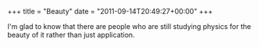 +++
title = "Beauty"
date = "2011-09-14T20:49:27+00:00"
+++

I'm glad to know that there are people who are still studying physics for the beauty of it rather than just application.
			